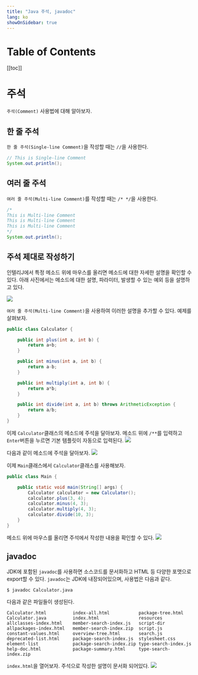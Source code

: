 ```yaml
---
title: "Java 주석, javadoc"
lang: ko
showOnSidebar: true
---
```


# Table of Contents
[[toc]]

# 주석
`주석(Comment)` 사용법에 대해 알아보자.

## 한 줄 주석
`한 줄 주석(Single-line Comment)`을 작성할 때는 `//`을 사용한다.
``` java
// This is Single-line Comment
System.out.println();
```

## 여러 줄 주석
`여러 줄 주석(Multi-line Comment)`를 작성할 때는 `/* */`을 사용한다.
``` java
/*
This is Multi-line Comment
This is Multi-line Comment
This is Multi-line Comment
*/
System.out.println();
```

## 주석 제대로 작성하기
인텔리J에서 특정 메소드 위에 마우스를 올리면 메소드에 대한 자세한 설명을 확인할 수 있다. 아래 사진에서는 메소드에 대한 설명, 파라미터, 발생할 수 있는 예외 등을 설명하고 있다.

![](./180326_comment_javadoc/1.png) 

`여러 줄 주석(Multi-line Comment)`을 사용하여 이러한 설명을 추가할 수 있다. 예제를 살펴보자.
``` java
public class Calculator {

    public int plus(int a, int b) {
        return a+b;
    }

    public int minus(int a, int b) {
        return a-b;
    }

    public int multiply(int a, int b) {
        return a*b;
    }

    public int divide(int a, int b) throws ArithmeticException {
        return a/b;
    }
}
```
이제 `Calculator`클래스의 메소드에 주석을 달아보자. 메소드 위에 `/**`를 입력하고 `Enter`버튼을 누르면 기본 템플릿이 자동으로 입력된다.
![](./180326_comment_javadoc/2.png)

다음과 같이 메소드에 주석을 달아보자.
![](./180326_comment_javadoc/3.png)

이제 `Main`클래스에서 `Calculator`클래스를 사용해보자.
``` java Main.java
public class Main {

    public static void main(String[] args) {
        Calculator calculator = new Calculator();
        calculator.plus(3, 4);
        calculator.minus(4, 3);
        calculator.multiply(4, 3);
        calculator.divide(10, 3);
    }
}
```
메소드 위에 마우스를 올리면 주석에서 작성한 내용을 확인할 수 있다.
![](./180326_comment_javadoc/4.png)

## javadoc
JDK에 포함된 `javadoc`를 사용하면 소스코드를 문서화하고 HTML 등 다양한 포맷으로 export할 수 있다. `javadoc`는 JDK에 내장되어있으며, 사용법은 다음과 같다.
```
$ javadoc Calculator.java
```
다음과 같은 파일들이 생성된다.
```
Calculator.html          index-all.html           package-tree.html
Calculator.java          index.html               resources
allclasses-index.html    member-search-index.js   script-dir
allpackages-index.html   member-search-index.zip  script.js
constant-values.html     overview-tree.html       search.js
deprecated-list.html     package-search-index.js  stylesheet.css
element-list             package-search-index.zip type-search-index.js
help-doc.html            package-summary.html     type-search-index.zip
```
`index.html`을 열어보자. 주석으로 작성한 설명이 문서화 되어있다.
![](./180326_comment_javadoc/6.png)